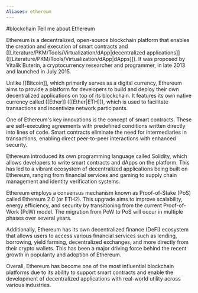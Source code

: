 ```yaml
---
Aliases: ethereum
---
```

#blockchain 
Tell me about Ethereum

Ethereum is a decentralized, open-source blockchain platform that enables the creation and execution of smart contracts and [[Literature/PKM/Tools/Virtualization/dApp|decentralized applications]] ([[Literature/PKM/Tools/Virtualization/dApp|dApps]]). It was proposed by Vitalik Buterin, a cryptocurrency researcher and programmer, in late 2013 and launched in July 2015.

Unlike [[Bitcoin]], which primarily serves as a digital currency, Ethereum aims to provide a platform for developers to build and deploy their own decentralized applications on top of its blockchain. It features its own native currency called [[Ether]] ([[Ether|ETH]]), which is used to facilitate transactions and incentivize network participants.

One of Ethereum's key innovations is the concept of smart contracts. These are self-executing agreements with predefined conditions written directly into lines of code. Smart contracts eliminate the need for intermediaries in transactions, enabling direct peer-to-peer interactions with enhanced security.

Ethereum introduced its own programming language called Solidity, which allows developers to write smart contracts and dApps on the platform. This has led to a vibrant ecosystem of decentralized applications being built on Ethereum, ranging from financial services and gaming to supply chain management and identity verification systems.

Ethereum employs a consensus mechanism known as Proof-of-Stake (PoS) called Ethereum 2.0 (or ETH2). This upgrade aims to improve scalability, energy efficiency, and security by transitioning from the current Proof-of-Work (PoW) model. The migration from PoW to PoS will occur in multiple phases over several years.

Additionally, Ethereum has its own decentralized finance (DeFi) ecosystem that allows users to access various financial services such as lending, borrowing, yield farming, decentralized exchanges, and more directly from their crypto wallets. This has been a major driving force behind the recent growth in popularity and adoption of Ethereum.

Overall, Ethereum has become one of the most influential blockchain platforms due to its ability to support smart contracts and enable the development of decentralized applications with real-world utility across various industries.